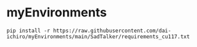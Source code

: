# myEnvironments

~~~
pip install -r https://raw.githubusercontent.com/dai-ichiro/myEnvironments/main/SadTalker/requirements_cu117.txt
~~~
